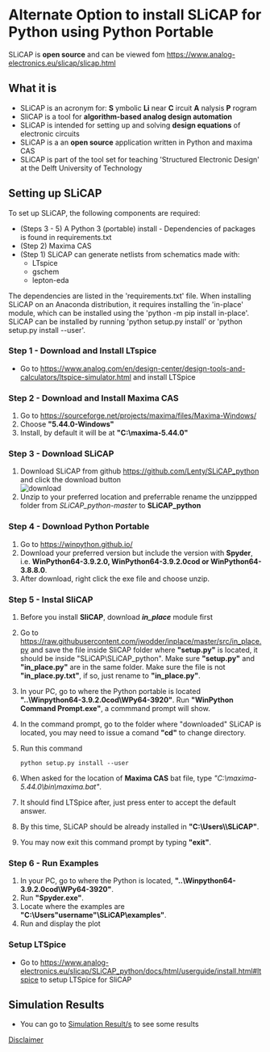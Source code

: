 # Alternate Option to install SLiCAP for Python using Python Portable

SLiCAP is **open source** and can be viewed fom https://www.analog-electronics.eu/slicap/slicap.html

## What it is
- SLiCAP is an acronym for: **S** ymbolic **Li** near **C** ircuit **A** nalysis **P** rogram
- SliCAP is a tool for **algorithm-based analog design automation**
- SLiCAP is intended for setting up and solving **design equations** of electronic circuits
- SLiCAP is a an **open source** application written in Python and maxima CAS
- SLiCAP is part of the tool set for teaching 'Structured Electronic Design' at the Delft University of Technology

## Setting up SLiCAP
To set up SLiCAP, the following components are required:
- (Steps 3 - 5) A Python 3 (portable) install -  Dependencies of packages is found in requirements.txt
- (Step 2) Maxima CAS
- (Step 1) SLiCAP can generate netlists from schematics made with:
  - LTspice
  - gschem
  - lepton-eda

The dependencies are listed in the 'requirements.txt' file.
When installing SLiCAP on an Anaconda distribution, it requires installing the 'in-place' module, which can be installed using the 'python -m pip install in-place'.
SLiCAP can be installed by running 'python setup.py install' or 'python setup.py install --user'. 


### Step 1 - Download and Install LTspice

- Go to https://www.analog.com/en/design-center/design-tools-and-calculators/ltspice-simulator.html and install LTSpice


### Step 2 - Download and Install Maxima CAS

1. Go to https://sourceforge.net/projects/maxima/files/Maxima-Windows/  
2. Choose **"5.44.0-Windows"**
3. Install, by default it will be at **"C:\maxima-5.44.0"**


### Step 3 - Download SLiCAP

1. Download SLiCAP from github https://github.com/Lenty/SLiCAP_python and click the download button  
![download](https://github.com/VictorTagayun/SLiCAP_Python_AlternateInstall/blob/main/images/download.png)  
2. Unzip to your preferred location and preferrable rename the unzippped folder from _SLiCAP_python-master_ to **SLiCAP_python**


### Step 4 - Download Python Portable

1. Go to https://winpython.github.io/
2. Download your preferred version but include the version with **Spyder**, i.e. **WinPython64-3.9.2.0, WinPython64-3.9.2.0cod or WinPython64-3.8.8.0**.
3. After download, right click the exe file and choose unzip.


### Step 5 - Instal SliCAP

1. Before you install **SliCAP**, download **_in_place_** module first
2. Go to https://raw.githubusercontent.com/jwodder/inplace/master/src/in_place.py and save the file inside SliCAP folder where **"setup.py"** is located, it should be inside "SLiCAP\SLiCAP_python". Make sure **"setup.py"** and **"in_place.py"** are in the same folder. Make sure the file is not **"in_place.py.txt"**, if so, just rename to **"in_place.py"**.
3. In your PC, go to where the Python portable is located **"..\Winpython64-3.9.2.0cod\WPy64-3920"**. Run **"WinPython Command Prompt.exe"**, a commmand prompt will show.
4. In the command prompt, go to the folder where "downloaded" SLiCAP is located, you may need to issue a comand **"cd"** to change directory.
5. Run this command  

	```
	python setup.py install --user  
	```
	
6. When asked for the location of **Maxima CAS** bat file, type _"C:\maxima-5.44.0\bin\maxima.bat"_.
7. It should find LTSpice after, just press enter to accept the default answer.
8. By this time, SLiCAP should be already installed in **"C:\Users\\<user name>\SLiCAP"**.
9. You may now exit this command prompt by typing **"exit"**.


### Step 6 - Run Examples

1. In your PC, go to where the Python is located, **"..\Winpython64-3.9.2.0cod\WPy64-3920"**.
2. Run **"Spyder.exe"**.
3. Locate where the examples are **"C:\Users\"username"\SLiCAP\examples"**.
4. Run and display the plot


### Setup LTSpice

- Go to https://www.analog-electronics.eu/slicap/SLiCAP_python/docs/html/userguide/install.html#ltspice to setup LTSpice for SliCAP


## Simulation Results

- You can go to [Simulation Result/s](https://victortagayun.github.io/SLiCAP_Python_AlternateInstall/) to see some results

[Disclaimer](https://github.com/VictorTagayun/GlobalDisclaimer)